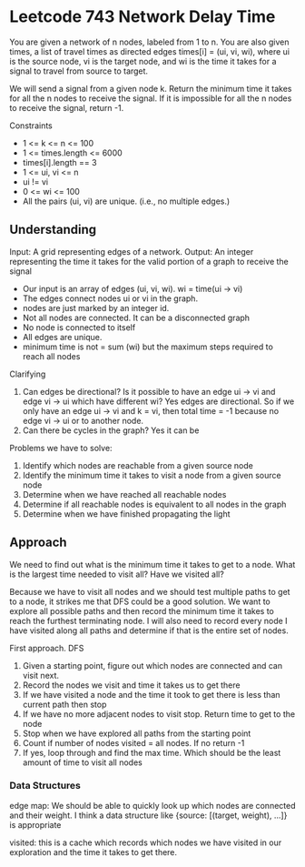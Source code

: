 # Leetcode 743 Network Delay Time
You are given a network of n nodes, labeled from 1 to n. You are also given times, a list of travel times as directed edges times[i] = (ui, vi, wi), where ui is the source node, vi is the target node, and wi is the time it takes for a signal to travel from source to target.

We will send a signal from a given node k. Return the minimum time it takes for all the n nodes to receive the signal. If it is impossible for all the n nodes to receive the signal, return -1.

Constraints
- 1 <= k <= n <= 100
- 1 <= times.length <= 6000 
- times[i].length == 3
- 1 <= ui, vi <= n
- ui != vi
- 0 <= wi <= 100
- All the pairs (ui, vi) are unique. (i.e., no multiple edges.)

## Understanding

Input: A grid representing edges of a network. 
Output: An integer representing the time it takes for the valid portion of a graph to receive the signal

- Our input is an array of edges (ui, vi, wi). wi = time(ui -> vi) 
- The edges connect nodes ui or vi in the graph.
- nodes are just marked by an integer id. 
- Not all nodes are connected. It can be a disconnected graph
- No node is connected to itself
- All edges are unique.
- minimum time is not = sum (wi) but the maximum steps required to reach all nodes 

Clarifying
1. Can edges be directional? Is it possible to have an edge ui -> vi and edge vi -> ui which have different wi? Yes
edges are directional. So if we only have an edge ui -> vi and k = vi, then total time = -1 because no edge vi -> ui or
to another node.
2. Can there be cycles in the graph? Yes it can be

Problems we have to solve:

1. Identify which nodes are reachable from a given source node
2. Identify the minimum time it takes to visit a node from a given source node
3. Determine when we have reached all reachable nodes 
4. Determine if all reachable nodes is equivalent to all nodes in the graph
5. Determine when we have finished propagating the light

## Approach

We need to find out what is the minimum time it takes to get to a node. What is the largest time needed to visit all? Have we visited all?

Because we have to visit all nodes and we should test multiple paths to get to a node, it strikes me that DFS could be a good solution. We want
to explore all possible paths and then record the minimum time it takes to reach the furthest terminating node. I will also need to record
every node I have visited along all paths and determine if that is the entire set of nodes.

First approach. DFS

1. Given a starting point, figure out which nodes are connected and can visit next. 
2. Record the nodes we visit and time it takes us to get there
3. If we have visited a node and the time it took to get there is less than current path then stop
4. If we have no more adjacent nodes to visit stop. Return time to get to the node
5. Stop when we have explored all paths from the starting point
6. Count if number of nodes visited = all nodes. If no return -1
7. If yes, loop through and find the max time. Which should be the least amount of time to visit all nodes


### Data Structures
edge map: We should be able to quickly look up which nodes are connected and their weight. I think a data structure like
{source: [(target, weight), ...]} is appropriate

visited: this is a cache which records which nodes we have visited in our exploration and the time it takes to get there.




